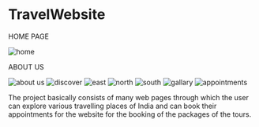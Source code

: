 # TravelWebsite

HOME PAGE

![home](https://github.com/user-attachments/assets/b4fa5cc3-b586-437e-bb19-a24078a7b7ac)


ABOUT US

![about us](https://github.com/user-attachments/assets/5e338b99-7814-4674-bdea-86a6384083c2)
![discover](https://github.com/user-attachments/assets/b5adbf78-6ef8-4bd7-b8b8-5a14ec816563)
![east](https://github.com/user-attachments/assets/2b784194-c48d-4d4c-aa43-9beb3094972c)
![north](https://github.com/user-attachments/assets/fb1d7b13-97b7-4e75-a506-2fda5f85df93)
![south](https://github.com/user-attachments/assets/8755cc00-6785-4d4e-a01e-41d32c10290d)
![gallary](https://github.com/user-attachments/assets/9851c657-93f3-4d5c-87af-4700bda07e88)
![appointments](https://github.com/user-attachments/assets/af646a19-f8d3-4ba8-8c66-ecdbe6cbc0e2)


The project basically consists of many web pages through which the user can explore various travelling places of India and can book their appointments  for the website for the booking of the packages of the tours.
